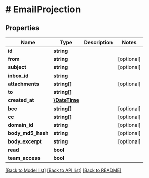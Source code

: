 # # EmailProjection

## Properties

Name | Type | Description | Notes
------------ | ------------- | ------------- | -------------
**id** | **string** |  |
**from** | **string** |  | [optional]
**subject** | **string** |  | [optional]
**inbox_id** | **string** |  |
**attachments** | **string[]** |  | [optional]
**to** | **string[]** |  |
**created_at** | [**\DateTime**](\DateTime) |  |
**bcc** | **string[]** |  | [optional]
**cc** | **string[]** |  | [optional]
**domain_id** | **string** |  | [optional]
**body_md5_hash** | **string** |  | [optional]
**body_excerpt** | **string** |  | [optional]
**read** | **bool** |  |
**team_access** | **bool** |  |

[[Back to Model list]](../../README#models) [[Back to API list]](../../README#endpoints) [[Back to README]](../../README)
